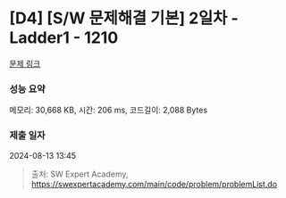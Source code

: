 # [D4] [S/W 문제해결 기본] 2일차 - Ladder1 - 1210 

[문제 링크](https://swexpertacademy.com/main/code/problem/problemDetail.do?contestProbId=AV14ABYKADACFAYh) 

### 성능 요약

메모리: 30,668 KB, 시간: 206 ms, 코드길이: 2,088 Bytes

### 제출 일자

2024-08-13 13:45



> 출처: SW Expert Academy, https://swexpertacademy.com/main/code/problem/problemList.do